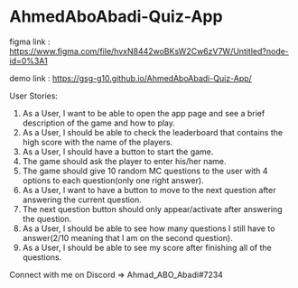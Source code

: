 
# AhmedAboAbadi-Quiz-App
figma link : https://www.figma.com/file/hvxN8442woBKsW2Cw6zV7W/Untitled?node-id=0%3A1

demo link : https://gsg-g10.github.io/AhmedAboAbadi-Quiz-App/

User Stories:

1. As a User, I want to be able to open the app page and see a brief description of the game and how to play.
2. As a User, I should be able to check the leaderboard that contains the high score with the name of the players.
3. As a User, I should have a button to start the game.
4. The game should ask the player to enter his/her name.
5. The game should give 10 random MC questions to the user with 4 options to each question(only one right answer).
6. As a User, I want to have a button to move to the next question after answering the current question.
7. The next question button should only appear/activate after answering the question.
8. As a User, I should be able to see how many questions I still have to answer(2/10 meaning that I am on the second question).
9. As a User, I should be able to see my score after finishing all of the questions.

Connect with me on Discord => Ahmad_ABO_Abadi#7234
